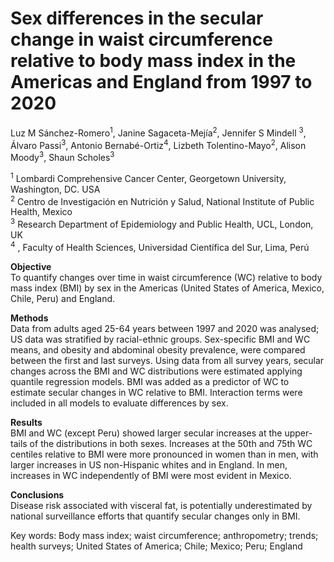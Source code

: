 # Sex differences in the secular change in waist circumference relative to body mass index in the Americas and England from 1997 to 2020
Luz M Sánchez-Romero<sup>1</sup>, Janine Sagaceta-Mejía<sup>2</sup>, Jennifer S Mindell <sup>3</sup>, Álvaro Passi<sup>3</sup>, Antonio Bernabé-Ortiz<sup>4</sup>, Lizbeth Tolentino-Mayo<sup>2</sup>, Alison Moody<sup>3</sup>, Shaun Scholes<sup>3</sup>
<p><sup>1</sup> Lombardi Comprehensive Cancer Center, Georgetown University, Washington, DC. USA
<br><sup>2</sup> Centro de Investigación en Nutrición y Salud, National Institute of Public Health, Mexico
<br><sup>3</sup> Research Department of Epidemiology and Public Health, UCL, London, UK
<br><sup>4</sup> , Faculty of Health Sciences, Universidad Científica del Sur, Lima, Perú
  
**Objective** <br/>
To quantify changes over time in waist circumference (WC) relative to body mass index (BMI) by sex in the Americas (United States of America, Mexico, Chile, Peru) and England. 

**Methods** <br/>
Data from adults aged 25-64 years between 1997 and 2020 was analysed; US data was stratified by racial-ethnic groups. Sex-specific BMI and WC means, and obesity and abdominal obesity prevalence, were compared between the first and last surveys. Using data from all survey years, secular changes across the BMI and WC distributions were estimated applying quantile regression models. BMI was added as a predictor of WC to estimate secular changes in WC relative to BMI. Interaction terms were included in all models to evaluate differences by sex. 

**Results** <br/>
BMI and WC (except Peru) showed larger secular increases at the upper-tails of the distributions in both sexes. Increases at the 50th and 75th WC centiles relative to BMI were more pronounced in women than in men, with larger increases in US non-Hispanic whites and in England. In men, increases in WC independently of BMI were most evident in Mexico. 

**Conclusions** <br/>
Disease risk associated with visceral fat, is potentially underestimated by national surveillance efforts that quantify secular changes only in BMI. 

Key words: Body mass index; waist circumference; anthropometry; trends; health surveys; United States of America; Chile; Mexico; Peru; England
 


